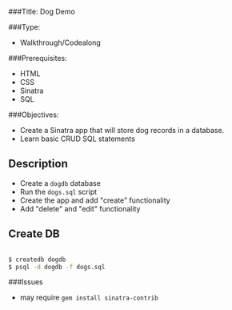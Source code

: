 ###Title: Dog Demo

###Type:
- Walkthrough/Codealong



###Prerequisites:

- HTML
- CSS
- Sinatra
- SQL

###Objectives:
- Create a Sinatra app that will store dog records in a database.
- Learn basic CRUD SQL statements


## Description

- Create a `dogdb` database
- Run the `dogs.sql` script
- Create the app and add "create" functionality
- Add "delete" and "edit" functionality

## Create DB

```bash

$ createdb dogdb 
$ psql -d dogdb -f dogs.sql
```

###Issues

- may require `gem install sinatra-contrib`

